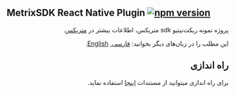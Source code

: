 
## MetrixSDK React Native Plugin [![npm version](https://badge.fury.io/js/%40metrixorg%2Freact-native-metrix.svg)](https://badge.fury.io/js/%40metrixorg%2Freact-native-metrix)
<div dir="rtl">
  
  پروژه نمونه ریکت‌نیتیو sdk متریکس، اطلاعات بیشتر در [متریکس](https://metrix.ir).
  
این مطلب را در زبان‌های دیگر بخوانید: [فارسی](README.md), [English](README.en.md).

<h2>راه اندازی</h2>

برای راه اندازی میتوانید از مستندات [اینجا](https://metrix.ir/docs/sdk/react-native) استفاده نماید. 

</div>
